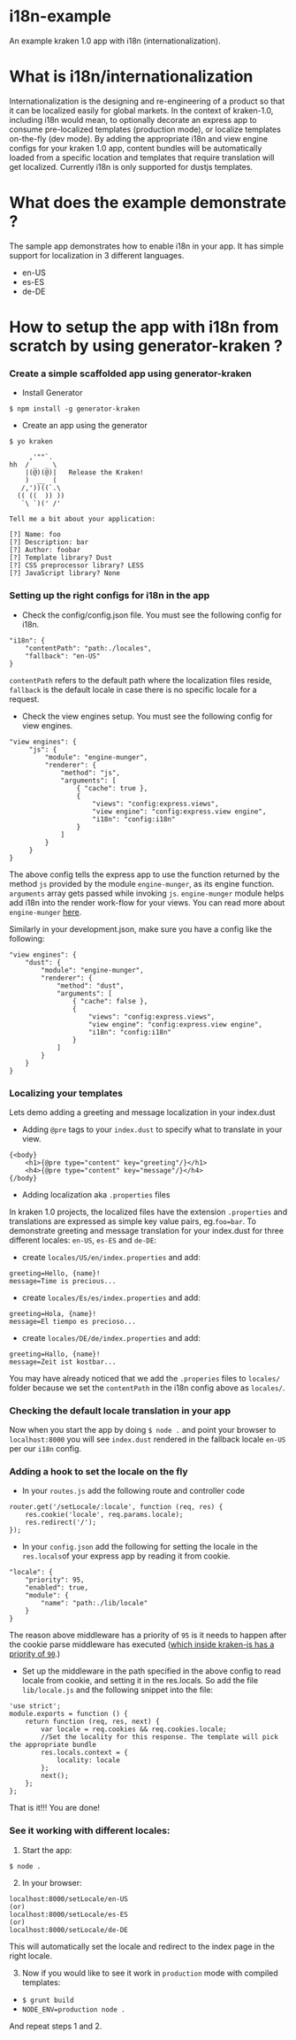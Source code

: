 # i18n-example

An example kraken 1.0 app with i18n (internationalization).

# What is i18n/internationalization

Internationalization is the designing and re-engineering of a product so that it can be localized easily for global markets.
In the context of kraken-1.0, including i18n would mean, to optionally decorate an express app to consume pre-localized templates (production mode), or localize templates on-the-fly (dev mode).
By adding the appropriate i18n and view engine configs for your kraken 1.0 app, content bundles will be automatically loaded from a specific location and templates that require translation will get localized.
Currently i18n is only supported for dustjs templates.

# What does the example demonstrate ?

The sample app demonstrates how to enable i18n in your app. It has simple support for localization in 3 different languages.

* en-US
* es-ES
* de-DE


# How to setup the app with i18n from scratch by using generator-kraken ?

### Create a simple scaffolded app using generator-kraken

* Install Generator
```
$ npm install -g generator-kraken

```

* Create an app using the generator

```
$ yo kraken

     ,'""`.
hh  / _  _ \
    |(@)(@)|   Release the Kraken!
    )  __  (
   /,'))((`.\
  (( ((  )) ))
   `\ `)(' /'

Tell me a bit about your application:

[?] Name: foo
[?] Description: bar
[?] Author: foobar
[?] Template library? Dust
[?] CSS preprocessor library? LESS
[?] JavaScript library? None

```

### Setting up the right configs for i18n in the app

* Check the config/config.json file. You must see the following config for i18n.

```
"i18n": {
    "contentPath": "path:./locales",
    "fallback": "en-US"
}
```

`contentPath` refers to the default path where the localization files reside, `fallback` is the default locale in case there is no specific locale for a request.

* Check the view engines setup. You must see the following config for view engines.

```
"view engines": {
     "js": {
         "module": "engine-munger",
         "renderer": {
             "method": "js",
             "arguments": [
                 { "cache": true },
                 {
                     "views": "config:express.views",
                     "view engine": "config:express.view engine",
                     "i18n": "config:i18n"
                 }
             ]
         }
     }
}
```
The above config tells the express app to use the function returned by the method `js` provided by the module `engine-munger`,  as its engine function. `arguments` array gets passed while invoking `js`.
`engine-munger` module helps add i18n into the render work-flow for your views. You can read more about `engine-munger` [here](https://github.com/krakenjs/engine-munger).

Similarly in your development.json, make sure you have a config like the following:

```
"view engines": {
    "dust": {
        "module": "engine-munger",
        "renderer": {
            "method": "dust",
            "arguments": [
                { "cache": false },
                {
                    "views": "config:express.views",
                    "view engine": "config:express.view engine",
                    "i18n": "config:i18n"
                }
            ]
        }
    }
}
```

### Localizing your templates

Lets demo adding a greeting and message localization in your index.dust

* Adding `@pre` tags to your `index.dust` to specify what to translate in your view.

```
{<body}
    <h1>{@pre type="content" key="greeting"/}</h1>
    <h4>{@pre type="content" key="message"/}</h4>
{/body}
```

* Adding localization aka `.properties` files

In kraken 1.0 projects, the localized files have the extension `.properties` and translations are expressed as simple key value pairs, eg.`foo=bar`.
To demonstrate greeting and message translation for your index.dust for three different locales: `en-US`, `es-ES` and `de-DE`:

* create `locales/US/en/index.properties` and add:

```
greeting=Hello, {name}!
message=Time is precious...
```

* create `locales/Es/es/index.properties` and add:

```
greeting=Hola, {name}!
message=El tiempo es precioso...
```

* create `locales/DE/de/index.properties` and add:

```
greeting=Hallo, {name}!
message=Zeit ist kostbar...
```
You may have already noticed that we add the `.properies` files to `locales/` folder because we set the `contentPath` in the i18n config above as `locales/`.

### Checking the default locale translation in your app

Now when you start the app by doing `$ node .` and point your browser to `localhost:8000` you will see `index.dust` rendered in the fallback locale `en-US` per our `i18n` config.

### Adding a hook to set the locale on the fly

* In your `routes.js` add the following route and controller code

```
router.get('/setLocale/:locale', function (req, res) {
    res.cookie('locale', req.params.locale);
    res.redirect('/');
});
```


* In your `config.json` add the following for setting the locale in the `res.locals`of your express app by reading it from cookie.
```
"locale": {
    "priority": 95,
    "enabled": true,
    "module": {
        "name": "path:./lib/locale"
    }
}
```

The reason above middleware has a priority of `95` is it needs to happen after the cookie parse middleware has executed ([which inside kraken-js has a priority of `90`](https://github.com/krakenjs/kraken-js/blob/master/config/config.json#L90).)

* Set up the middleware in the path specified in the above config to read locale from cookie, and setting it in the res.locals. So add the file `lib/locale.js` and the following snippet into the file:

```
'use strict';
module.exports = function () {
    return function (req, res, next) {
        var locale = req.cookies && req.cookies.locale;
        //Set the locality for this response. The template will pick the appropriate bundle
        res.locals.context = {
            locality: locale
        };
        next();
    };
};
````

That is it!!! You are done!


### See it working with different locales:

1. Start the app:
```
$ node .
```

2. In your browser:
```
localhost:8000/setLocale/en-US
(or)
localhost:8000/setLocale/es-ES
(or)
localhost:8000/setLocale/de-DE
```
This will automatically set the locale and redirect to the index page in the right locale.

3. Now if you would like to see it work in `production` mode with compiled templates:

* `$ grunt build`
* `NODE_ENV=production node .`

And repeat steps 1 and 2.
